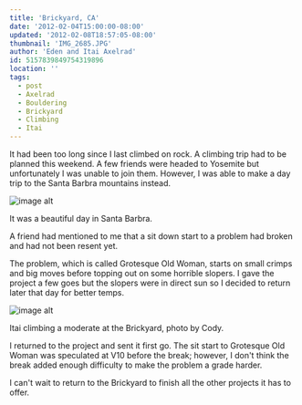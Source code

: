 ```yaml
---
title: 'Brickyard, CA'
date: '2012-02-04T15:00:00-08:00'
updated: '2012-02-08T18:57:05-08:00'
thumbnail: 'IMG_2685.JPG'
author: 'Eden and Itai Axelrad'
id: 5157839849754319896
location: ''
tags:
  - post
  - Axelrad
  - Bouldering
  - Brickyard
  - Climbing
  - Itai
---
```


It had been too long since I last climbed on rock. A climbing trip had to be planned this weekend. A few
friends were headed to Yosemite but unfortunately I was unable to join them. However, I was able to make a day trip to the Santa Barbra mountains instead. 

![image alt](/images/IMG_2685.JPG)

It was a beautiful day in Santa Barbra. 

A friend had mentioned to me that a sit down start to a problem had broken and had not been resent yet.

The problem, which is called Grotesque Old Woman, starts on small crimps and big moves before topping out on some horrible slopers. I gave the project a few goes but the slopers were in direct sun so I decided to return later that day for better temps.

![image alt](/images/IMG_2724.jpg)

Itai climbing a moderate at the Brickyard, photo by Cody.

I returned to the project and sent it first go. The sit start to Grotesque Old Woman was speculated at V10 before the break; however, I don't think the break added enough difficulty to make the problem a grade harder. 

I can't wait to return to the Brickyard to finish all the other projects it has to offer.
